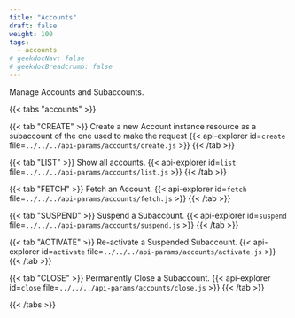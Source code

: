 ```yaml
---
title: "Accounts"
draft: false
weight: 100
tags:
  - accounts
# geekdocNav: false
# geekdocBreadcrumb: false
---
```


Manage Accounts and Subaccounts.

{{< tabs "accounts" >}}

{{< tab "CREATE" >}}
Create a new Account instance resource as a subaccount of the one used to make the request
{{< api-explorer id=`create` file=`../../../api-params/accounts/create.js` >}}
{{< /tab >}}

{{< tab "LIST" >}}
Show all accounts.
{{< api-explorer id=`list` file=`../../../api-params/accounts/list.js` >}}
{{< /tab >}}

{{< tab "FETCH" >}}
Fetch an Account.
{{< api-explorer id=`fetch` file=`../../../api-params/accounts/fetch.js` >}}
{{< /tab >}}

{{< tab "SUSPEND" >}}
Suspend a Subaccount.
{{< api-explorer id=`suspend` file=`../../../api-params/accounts/suspend.js` >}}
{{< /tab >}}

{{< tab "ACTIVATE" >}}
Re-activate a Suspended Subaccount.
{{< api-explorer id=`activate` file=`../../../api-params/accounts/activate.js` >}}
{{< /tab >}}

{{< tab "CLOSE" >}}
Permanently Close a Subaccount.
{{< api-explorer id=`close` file=`../../../api-params/accounts/close.js` >}}
{{< /tab >}}

{{< /tabs >}}
